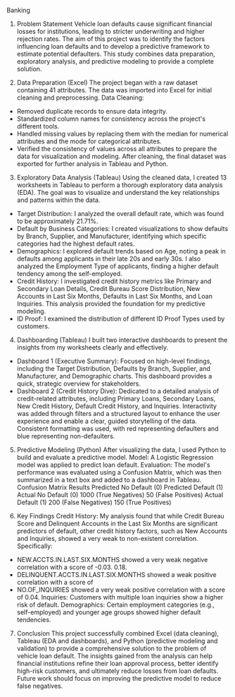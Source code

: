 Banking

1. Problem Statement
Vehicle loan defaults cause significant financial losses for institutions, leading to stricter
underwriting and higher rejection rates. The aim of this project was to identify the factors influencing
loan defaults and to develop a predictive framework to estimate potential defaulters. This study
combines data preparation, exploratory analysis, and predictive modeling to provide a complete
solution.

2. Data Preparation (Excel)
The project began with a raw dataset containing 41 attributes. The data was imported into Excel for
initial cleaning and preprocessing.
Data Cleaning:
- Removed duplicate records to ensure data integrity.
- Standardized column names for consistency across the project's different tools.
- Handled missing values by replacing them with the median for numerical attributes and the mode
for categorical attributes.
- Verified the consistency of values across all attributes to prepare the data for visualization and
modeling.
After cleaning, the final dataset was exported for further analysis in Tableau and Python.

3. Exploratory Data Analysis (Tableau)
Using the cleaned data, I created 13 worksheets in Tableau to perform a thorough exploratory data
analysis (EDA). The goal was to visualize and understand the key relationships and patterns within
the data.
- Target Distribution: I analyzed the overall default rate, which was found to be approximately
21.71%.
- Default by Business Categories: I created visualizations to show defaults by Branch, Supplier, and
Manufacturer, identifying which specific categories had the highest default rates.
- Demographics: I explored default trends based on Age, noting a peak in defaults among
applicants in their late 20s and early 30s. I also analyzed the Employment Type of applicants,
finding a higher default tendency among the self-employed.
- Credit History: I investigated credit history metrics like Primary and Secondary Loan Details,
Credit Bureau Score Distribution, New Accounts in Last Six Months, Defaults in Last Six Months,
and Loan Inquiries. This analysis provided the foundation for my predictive modeling.
- ID Proof: I examined the distribution of different ID Proof Types used by customers.

4. Dashboarding (Tableau)
I built two interactive dashboards to present the insights from my worksheets clearly and effectively.
- Dashboard 1 (Executive Summary): Focused on high-level findings, including the Target
Distribution, Defaults by Branch, Supplier, and Manufacturer, and Demographic charts. This
dashboard provides a quick, strategic overview for stakeholders.
- Dashboard 2 (Credit History Dive): Dedicated to a detailed analysis of credit-related attributes,
including Primary Loans, Secondary Loans, New Credit History, Default Credit History, and
Inquiries.
Interactivity was added through filters and a structured layout to enhance the user experience and
enable a clear, guided storytelling of the data. Consistent formatting was used, with red
representing defaulters and blue representing non-defaulters.

5. Predictive Modeling (Python)
After visualizing the data, I used Python to build and evaluate a predictive model.
Model: A Logistic Regression model was applied to predict loan default.
Evaluation: The model's performance was evaluated using a Confusion Matrix, which was then
summarized in a text box and added to a dashboard in Tableau.
Confusion Matrix Results
Predicted No Default (0) Predicted Default (1)
Actual No Default (0) 1000 (True Negatives) 50 (False Positives)
Actual Default (1) 200 (False Negatives) 150 (True Positives)

6. Key Findings
Credit History: My analysis found that while Credit Bureau Score and Delinquent Accounts in the
Last Six Months are significant predictors of default, other credit history factors, such as New
Accounts and Inquiries, showed a very weak to non-existent correlation. Specifically:
- NEW.ACCTS.IN.LAST.SIX.MONTHS showed a very weak negative correlation with a score of
-0.03.
0.18.
- DELINQUENT.ACCTS.IN.LAST.SIX.MONTHS showed a weak positive correlation with a score of
- NO.OF_INQUIRIES showed a very weak positive correlation with a score of 0.04.
Inquiries: Customers with multiple loan inquiries show a higher risk of default.
Demographics: Certain employment categories (e.g., self-employed) and younger age groups
showed higher default tendencies.

7. Conclusion
This project successfully combined Excel (data cleaning), Tableau (EDA and dashboards), and
Python (predictive modeling and validation) to provide a comprehensive solution to the problem of
vehicle loan default. The insights gained from the analysis can help financial institutions refine their
loan approval process, better identify high-risk customers, and ultimately reduce losses from loan
defaults. Future work should focus on improving the predictive model to reduce false negatives.
